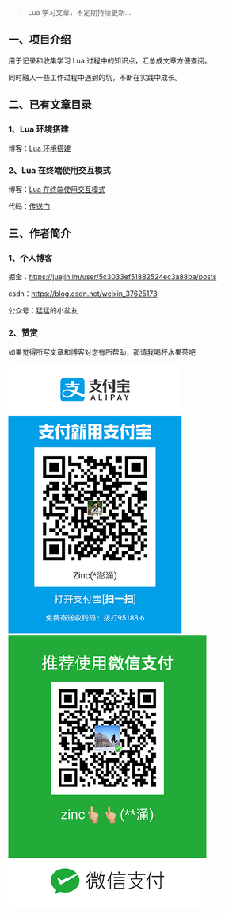 > Lua 学习文章，不定期持续更新...

## 一、项目介绍

用于记录和收集学习 Lua 过程中的知识点，汇总成文章方便查阅。

同时融入一些工作过程中遇到的坑，不断在实践中成长。

## 二、已有文章目录

### 1、Lua 环境搭建

博客：[Lua 环境搭建](https://blog.csdn.net/weixin_37625173/article/details/126907482)

### 2、Lua 在终端使用交互模式

博客：[Lua 在终端使用交互模式](https://blog.csdn.net/weixin_37625173/article/details/127077515)

代码：[传送门](https://github.com/zincPower/lua_study_2022/tree/master/1%20%E5%9F%BA%E7%A1%80%E8%AF%AD%E6%B3%95)

## 三、作者简介

### 1、个人博客
掘金：https://juejin.im/user/5c3033ef51882524ec3a88ba/posts

csdn：https://blog.csdn.net/weixin_37625173

公众号：猛猛的小盆友

### 2、赞赏

如果觉得所写文章和博客对您有所帮助，那请我喝杯水果茶吧

![](https://github.com/zincPower/lua_study_2022/blob/master/img/alipay.jpeg)
![](https://github.com/zincPower/lua_study_2022/blob/master/img/wxpay.png)